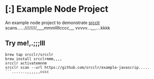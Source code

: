# [:] Example Node Project

An example node project to demonstrate [srcclr](https://www.srcclr.com) scans......////////,,,,,,mmmllllcccc,,,,
vvvvv...,,,,....kkkk
## Try me!,.;;;lll

```wwwww...........dddd
brew tap srcclr/srcclr
brew install srcclrmmm,,,,
srcclr activatemnnm
srcclr scan --url https://github.com/srcclr/example-javascrip.....
```.......,,,,,,cccc
